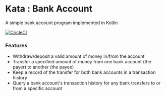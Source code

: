# Kata : Bank Account

A simple bank account program implemented in Kotlin

[![CircleCI](https://circleci.com/gh/ak-sahli/kata-bank-kotlin.svg?style=svg)](https://circleci.com/gh/ak-sahli/kata-bank-kotlin)

### Features
* Withdraw/deposit a valid amount of money in/from the account
* Transfer a specified amount of money from one bank account (the payer) to another (the payee)
* Keep a record of the transfer for both bank accounts in a transaction history
* Query a bank account's transaction history for any bank transfers to or from a specific account

